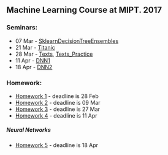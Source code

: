 ## Machine Learning Course at MIPT. 2017

### Seminars:

- 07 Mar - [SklearnDecisionTreeEnsembles](seminars/SklearnDecisionTreeEnsembles.ipynb)
- 21 Mar - [Titanic](seminars/Titanic/Titanic.ipynb)
- 28 Mar - [Texts](seminars/Texts/28-03-2017-Texts.ipynb), [Texts_Practice](seminars/Texts/28-03-2017-Texts-Practice.ipynb)
- 11 Apr - [DNN1](seminars/dnn-sem1/ml-mipt-2017-dnn-sem1.ipynb)
- 18 Apr - [DNN2](seminars/dnn-sem2/my_first_nn_lsagne.ipynb)

### Homework:

- [Homework 1](hw1/hw1.ipynb) - deadline is 28 Feb
- [Homework 2](hw2/hw2.ipynb) - deadline is 09 Mar
- [Homework 3](hw3/main.ipynb) - deadline is 27 Mar
- [Homework 4](hw4/) - deadline is 11 Apr

##### Neural Networks
- [Homework 5](hw5/) - deadline is 18 Apr
